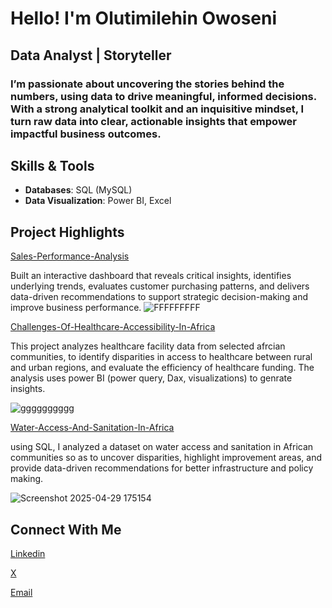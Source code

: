 # Hello! I'm Olutimilehin Owoseni
## Data Analyst | Storyteller
### I’m passionate about uncovering the stories behind the numbers, using data to drive meaningful, informed decisions. With a strong analytical toolkit and an inquisitive mindset, I turn raw data into clear, actionable insights that empower impactful business outcomes.
## Skills & Tools
- **Databases**: SQL (MySQL)
- **Data Visualization**: Power BI,  Excel
## Project Highlights
[Sales-Performance-Analysis](https://github.com/timiols/Sales-Performance-Analysis)

Built an interactive dashboard that reveals critical insights, identifies underlying trends, evaluates customer purchasing patterns, and delivers data-driven recommendations to support strategic decision-making and improve business performance.
![FFFFFFFFF](https://github.com/user-attachments/assets/46ad6f1e-472e-4a7a-91d6-43167f3e2fa0)

[Challenges-Of-Healthcare-Accessibility-In-Africa](https://github.com/timiols/Challenges-Of-Healthcare-Accessibility-In-Africa)

This project analyzes healthcare facility data from selected afrcian communities, to identify disparities in access to healthcare between rural and urban regions, and evaluate the efficiency of healthcare funding. The analysis uses power BI (power query, Dax, visualizations) to genrate insights.

![gggggggggg](https://github.com/user-attachments/assets/2b5cd2ad-c686-4ebd-b453-e2e8a55afe8a)

[Water-Access-And-Sanitation-In-Africa](https://github.com/timiols/Water-Access-And-Sanitation-In-Africa)

using SQL, I analyzed a dataset on  water access and sanitation in African communities so as to uncover disparities, highlight improvement areas, and provide data-driven recommendations for better infrastructure and policy making.

![Screenshot 2025-04-29 175154](https://github.com/user-attachments/assets/fc08d845-341a-4618-b54d-07f66f0f327e)

##  Connect With Me
[Linkedin](https://www.linkedin.com/in/olutimilehin-owoseni/)

[X](https://x.com/timiols)

[Email](timiowoseni@gmail.com)

